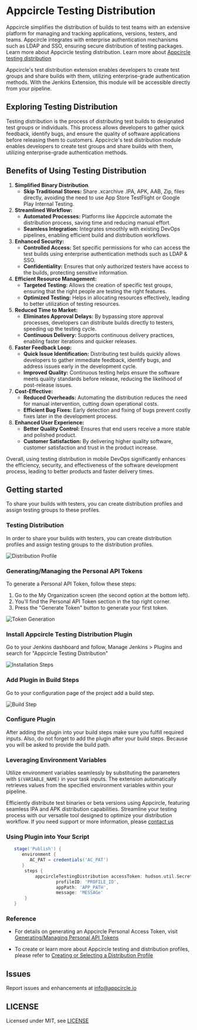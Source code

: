 # Appcircle Testing Distribution

Appcircle simplifies the distribution of builds to test teams with an extensive platform for managing and tracking applications, versions, testers, and teams. Appcircle integrates with enterprise authentication mechanisms such as LDAP and SSO, ensuring secure distribution of testing packages. Learn more about Appcircle testing distribution. Learn more about [Appcircle testing distribution](https://appcircle.io/testing-distribution)

Appcircle's test distribution extension enables developers to create test groups and share builds with them, utilizing enterprise-grade authentication methods. With the Jenkins Extension, this module will be accessible directly from your pipeline.

## Exploring Testing Distribution

Testing distribution is the process of distributing test builds to designated test groups or individuals. This process allows developers to gather quick feedback, identify bugs, and ensure the quality of software applications before releasing them to customers. Appcircle's test distribution module enables developers to create test groups and share builds with them, utilizing enterprise-grade authentication methods.

## Benefits of Using Testing Distribution

1. **Simplified Binary Distribution**.
   - **Skip Traditional Stores:** Share .xcarchive .IPA, APK, AAB, Zip, files directly, avoiding the need to use App Store TestFlight or Google Play Internal Testing.
2. **Streamlined Workflow:**
   - **Automated Processes:** Platforms like Appcircle automate the distribution process, saving time and reducing manual effort.
   - **Seamless Integration:** Integrates smoothly with existing DevOps pipelines, enabling efficient build and distribution workflows.
3. **Enhanced Security:**
   - **Controlled Access:** Set specific permissions for who can access the test builds using enterprise authentication methods such as LDAP & SSO.
   - **Confidentiality:** Ensures that only authorized testers have access to the builds, protecting sensitive information.
4. **Efficient Resource Management:**
   - **Targeted Testing:** Allows the creation of specific test groups, ensuring that the right people are testing the right features.
   - **Optimized Testing:** Helps in allocating resources effectively, leading to better utilization of testing resources.
5. **Reduced Time to Market:**
   - **Eliminates Approval Delays:** By bypassing store approval processes, developers can distribute builds directly to testers, speeding up the testing cycle.
   - **Continuous Delivery:** Supports continuous delivery practices, enabling faster iterations and quicker releases.
6. **Faster Feedback Loop:**
   - **Quick Issue Identification:** Distributing test builds quickly allows developers to gather immediate feedback, identify bugs, and address issues early in the development cycle.
   - **Improved Quality:** Continuous testing helps ensure the software meets quality standards before release, reducing the likelihood of post-release issues.
7. **Cost-Effective:**
   - **Reduced Overheads:** Automating the distribution reduces the need for manual intervention, cutting down operational costs.
   - **Efficient Bug Fixes:** Early detection and fixing of bugs prevent costly fixes later in the development process.
8. **Enhanced User Experience:**
   - **Better Quality Control:** Ensures that end users receive a more stable and polished product.
   - **Customer Satisfaction:** By delivering higher quality software, customer satisfaction and trust in the product increase.

Overall, using testing distribution in mobile DevOps significantly enhances the efficiency, security, and effectiveness of the software development process, leading to better products and faster delivery times.

## Getting started

To share your builds with testers, you can create distribution profiles and assign testing groups to these profiles.

### Testing Distribution

In order to share your builds with testers, you can create distribution profiles and assign testing groups to the distribution profiles.

![Distribution Profile](docs/assets/distribution-start.png)

### Generating/Managing the Personal API Tokens

To generate a Personal API Token, follow these steps:

1. Go to the My Organization screen (the second option at the bottom left).
2. You'll find the Personal API Token section in the top right corner.
3. Press the "Generate Token" button to generate your first token.

![Token Generation](docs/assets/PAT.png)

### Install Appcircle Testing Distribution Plugin

Go to your Jenkins dashboard and follow, Manage Jenkins > Plugins and search for "Appcircle Testing Distribution"

![Installation Steps](docs/assets/installation_steps.png)

### Add Plugin in Build Steps

Go to your configuration page of the project add a build step.

![Build Step](docs/assets/add_pannel.png)

### Configure Plugin

After adding the plugin into your build steps make sure you fulfill required inputs.
Also, do not forget to add the plugin after your build steps. Because you will be asked to provide the build path.

### Leveraging Environment Variables

Utilize environment variables seamlessly by substituting the parameters with `$(VARIABLE_NAME)` in your task inputs. The extension automatically retrieves values from the specified environment variables within your pipeline.

Efficiently distribute test binaries or beta versions using Appcircle, featuring seamless IPA and APK distribution capabilities. Streamline your testing process with our versatile tool designed to optimize your distribution workflow. If you need support or more information, please [contact us](https://appcircle.io/contact)

### Using Plugin into Your Script

```Groovy
   stage('Publish') {
      environment {
         AC_PAT = credentials('AC_PAT')
      }
       steps {
           appcircleTestingDistribution accessToken: hudson.util.Secret.fromString('AC_PAT'),
                   profileID: 'PROFILE_ID',
                   appPath: 'APP_PATH',
                   message: 'MESSAGe'
       }
   }
```

### Reference

- For details on generating an Appcircle Personal Access Token, visit [Generating/Managing Personal API Tokens](https://docs.appcircle.io/appcircle-api/api-authentication#generatingmanaging-the-personal-api-tokens)

- To create or learn more about Appcircle testing and distribution profiles, please refer to [Creating or Selecting a Distribution Profile](https://docs.appcircle.io/distribute/create-or-select-a-distribution-profile)

## Issues

Report issues and enhancements at info@appcircle.io

## LICENSE

Licensed under MIT, see [LICENSE](LICENSE.md)
